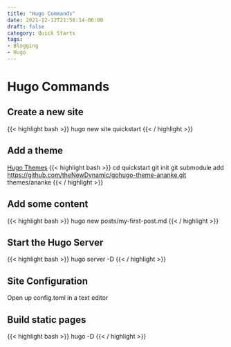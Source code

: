```yaml
---
title: "Hugo Commands"
date: 2021-12-12T21:58:14-06:00
draft: false
category: Quick Starts
tags:
- Blogging
- Hugo
---
```


# Hugo Commands

## Create a new site
{{< highlight bash >}}
hugo new site quickstart
{{< / highlight >}}

## Add a theme
[Hugo Themes](https://themes.gohugo.io/)
{{< highlight bash >}}
cd quickstart
git init
git submodule add https://github.com/theNewDynamic/gohugo-theme-ananke.git themes/ananke
{{< / highlight >}}

## Add some content
{{< highlight bash >}}
hugo new posts/my-first-post.md
{{< / highlight >}}

## Start the Hugo Server
{{< highlight bash >}}
hugo server -D
{{< / highlight >}}

## Site Configuration
Open up config.toml in a text editor

## Build static pages
{{< highlight bash >}}
hugo -D
{{< / highlight >}}

